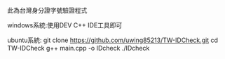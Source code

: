 
此為台灣身分證字號驗證程式

windows系統:使用DEV C++ IDE工具即可

ubuntu系統:
        git clone https://github.com/uwing85213/TW-IDCheck.git
        cd TW-IDCheck
        g++ main.cpp -o IDcheck
        ./IDcheck 




